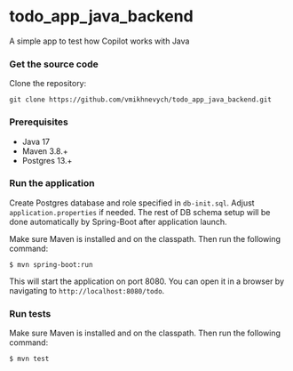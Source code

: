 # todo_app_java_backend
A simple app to test how Copilot works with Java

### Get the source code
Clone the repository:
```
git clone https://github.com/vmikhnevych/todo_app_java_backend.git
```

### Prerequisites
* Java 17
* Maven 3.8.+
* Postgres 13.+


### Run the application
Create Postgres database and role specified in `db-init.sql`. Adjust `application.properties` if needed. The rest of DB schema setup will be done automatically by Spring-Boot after application launch.

Make sure Maven is installed and on the classpath. Then run the following command:

```
$ mvn spring-boot:run
```
This will start the application on port 8080. You can open it in a browser by navigating to `http://localhost:8080/todo`.

### Run tests
Make sure Maven is installed and on the classpath. Then run the following command:
```
$ mvn test
```